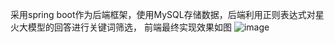采用spring boot作为后端框架，使用MySQL存储数据，后端利用正则表达式对星火大模型的回答进行关键词筛选，
前端最终实现效果如图
![image](https://github.com/user-attachments/assets/94fd2b92-1cfe-49d1-9742-8772a6243827)
